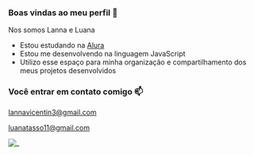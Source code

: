 ### Boas vindas ao meu perfil 💙

Nos somos Lanna e Luana

- Estou estudando na [Alura](https://www.alura.com.br)
- Estou me desenvolvendo na linguagem JavaScript
- Utilizo esse espaço para minha organização e compartilhamento dos meus projetos desenvolvidos

### Você entrar em contato comigo 📫

lannavicentin3@gmail.com

luanatasso11@gmail.com


![_](https://media1.tenor.com/m/QidN4N3AygwAAAAC/sei-de-nada-n%C3%A3o-sei.gif)
